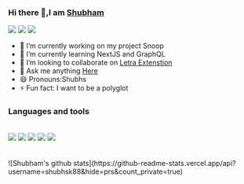 ### Hi there 👋,I am [Shubham](hhtps://shubhski.me)

<a href="https://twitter.com/shubhski" target="_new"><img src="https://img.icons8.com/color/48/000000/twitter.png"/></a>
<a href="https://www.linkedin.com/in/shubhski/" target="_new"><img src="https://img.icons8.com/fluent/48/000000/linkedin.png"/></a>
<a href="shubham88ingh@gmail.com"><img src="https://img.icons8.com/ios/48/000000/important-mail.png"/></a>




- 🔭 I’m currently working on  my project Snoop
- 🌱 I’m currently learning NextJS and GraphQL
- 👯 I’m looking to collaborate on [Letra Extenstion](https://github.com/shubhsk88/letra-extension)
- 💬 Ask me anything [Here](https://github.com/shubhsk88/shubhsk88/issues)
- 😄 Pronouns:Shubhs
- ⚡ Fun fact: I want to be a polyglot 

### Languages and tools
<br/>
<div>
<img src="https://img.icons8.com/plasticine/48/000000/react.png"/>
<img src="https://img.icons8.com/color/48/000000/graphql.png"/>
<img src="https://img.icons8.com/color/48/000000/javascript.png"/>
<img src="https://img.icons8.com/color/48/000000/mongodb.png"/>
<img src="https://img.icons8.com/color/48/000000/nodejs.png"/>
</div>
<br/>
<br/>
![Shubham's github stats](https://github-readme-stats.vercel.app/api?username=shubhsk88&hide=prs&count_private=true)
